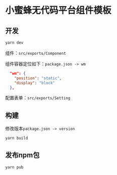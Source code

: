 # 小蜜蜂无代码平台组件模板

## 开发

```sh
yarn dev
```

组件：`src/exports/Component`

组件容器定位如下：`package.json -> wm`

```json
  "wm": {
    "position": "static",
    "display": "block"
  },
```

配置表单：`src/exports/Setting
`

## 构建

修改版本`package.json -> version`

``` sh
yarn build
```

## 发布npm包

``` sh
yarn pub
```
